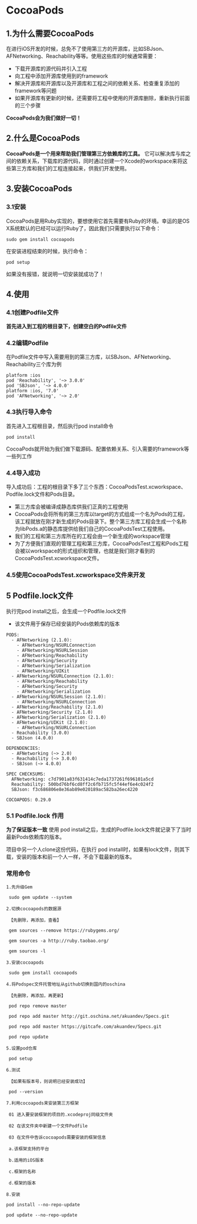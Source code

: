 # CocoaPods
## 1.为什么需要CocoaPods
在进行iOS开发的时候，总免不了使用第三方的开源库，比如SBJson、AFNetworking、Reachability等等。使用这些库的时候通常需要：
- 下载开源库的源代码并引入工程
- 向工程中添加开源库使用到的framework
- 解决开源库和开源库以及开源库和工程之间的依赖关系、检查重复添加的framework等问题
- 如果开源库有更新的时候，还需要将工程中使用的开源库删除，重新执行前面的三个步骤

**CocoaPods会为我们做好一切！**
## 2.什么是CocoaPods

**CocoaPods是一个用来帮助我们管理第三方依赖库的工具。**
它可以解决库与库之间的依赖关系，下载库的源代码，同时通过创建一个Xcode的workspace来将这些第三方库和我们的工程连接起来，供我们开发使用。
## 3.安装CocoaPods
### 3.1安装
CocoaPods是用Ruby实现的，要想使用它首先需要有Ruby的环境。幸运的是OS X系统默认的已经可以运行Ruby了，因此我们只需要执行以下命令：


```
sudo gem install cocoapods

```
在安装进程结束的时候，执行命令：
```
pod setup

```
如果没有报错，就说明一切安装就成功了！
## 4.使用
### 4.1创建Podfile文件
**首先进入到工程的根目录下，创建空白的Podfile文件**
### 4.2编辑Podfile
在Podfile文件中写入需要用到的第三方库，以SBJson、AFNetworking、Reachability三个库为例

```
platform :ios
pod 'Reachability', '~> 3.0.0'
pod 'SBJson', '~> 4.0.0'
platform :ios, '7.0'
pod 'AFNetworking', '~> 2.0'

```
### 4.3执行导入命令
首先进入工程根目录，然后执行pod install命令

```
pod install

```
CocoaPods就开始为我们做下载源码、配置依赖关系、引入需要的framework等一些列工作
### 4.4导入成功
导入成功后：工程的根目录下多了三个东西：CocoaPodsTest.xcworkspace、
Podfile.lock文件和Pods目录。
- 第三方库会被编译成静态库供我们正真的工程使用
 - CocoaPods会将所有的第三方库以target的方式组成一个名为Pods的工程，该工程就放在刚才新生成的Pods目录下。整个第三方库工程会生成一个名称为libPods.a的静态库提供给我们自己的CocoaPodsTest工程使用。
- 我们的工程和第三方库所在的工程会由一个新生成的workspace管理
 - 为了方便我们直观的管理工程和第三方库，CocoaPodsTest工程和Pods工程会被以workspace的形式组织和管理，也就是我们刚才看到的CocoaPodsTest.xcworkspace文件。

### 4.5使用CocoaPodsTest.xcworkspace文件来开发
## 5 Podfile.lock文件
执行完pod install之后，会生成一个Podfile.lock文件
- 该文件用于保存已经安装的Pods依赖库的版本

```
PODS:  
  - AFNetworking (2.1.0):  
    - AFNetworking/NSURLConnection  
    - AFNetworking/NSURLSession  
    - AFNetworking/Reachability  
    - AFNetworking/Security  
    - AFNetworking/Serialization  
    - AFNetworking/UIKit  
  - AFNetworking/NSURLConnection (2.1.0):  
    - AFNetworking/Reachability  
    - AFNetworking/Security  
    - AFNetworking/Serialization  
  - AFNetworking/NSURLSession (2.1.0):  
    - AFNetworking/NSURLConnection  
  - AFNetworking/Reachability (2.1.0)  
  - AFNetworking/Security (2.1.0)  
  - AFNetworking/Serialization (2.1.0)  
  - AFNetworking/UIKit (2.1.0):  
    - AFNetworking/NSURLConnection  
  - Reachability (3.0.0)  
  - SBJson (4.0.0)  
  
DEPENDENCIES:  
  - AFNetworking (~> 2.0)  
  - Reachability (~> 3.0.0)  
  - SBJson (~> 4.0.0)  
  
SPEC CHECKSUMS:  
  AFNetworking: c7d7901a83f631414c7eda1737261f696101a5cd  
  Reachability: 500bd76bf6cd8ff2c6fb715fc5f44ef6e4c024f2  
  SBJson: f3c686806e8e36ab89e020189ac582ba26ec4220  
  
COCOAPODS: 0.29.0  
```
### 5.1 Podfile.lock 作用
**为了保证版本一致**
使用 pod install之后，生成的Podfile.lock文件就记录下了当时最新Pods依赖库的版本。

项目中另一个人clone这份代码，在执行 pod install时，如果有lock文件，则其下载，安装的版本和前一个人一样，不会下载最新的版本。

### 常用命令
```
1.先升级Gem

 sudo gem update --system

2.切换cocoapods的数据源

 【先删除，再添加，查看】

 gem sources --remove https://rubygems.org/

 gem sources -a http://ruby.taobao.org/

 gem sources -l

3.安装cocoapods

 sudo gem install cocoapods

4.将Podspec文件托管地址从github切换到国内的oschina

 【先删除，再添加，再更新】

 pod repo remove master

 pod repo add master http://git.oschina.net/akuandev/Specs.git

 pod repo add master https://gitcafe.com/akuandev/Specs.git

 pod repo update

5.设置pod仓库

 pod setup

6.测试

 【如果有版本号，则说明已经安装成功】

 pod --version

7.利用cocoapods来安装第三方框架

 01 进入要安装框架的项目的.xcodeproj同级文件夹

 02 在该文件夹中新建一个文件Podfile

 03 在文件中告诉cocoapods需要安装的框架信息

 a.该框架支持的平台

 b.适用的iOS版本

 c.框架的名称

 d.框架的版本

8.安装

pod install --no-repo-update

pod update --no-repo-update

```
